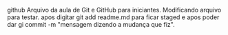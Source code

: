 github
Arquivo da aula de Git e GitHub para iniciantes.
Modificando arquivo para testar.
apos digitar git add readme.md
para ficar staged
e apos poder dar gi commit -m "mensagem dizendo a mudança que fiz".
